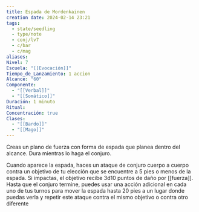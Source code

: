 ```yaml
---
title: Espada de Mordenkainen
creation date: 2024-02-14 23:21
tags:
  - state/seedling
  - type/note
  - conj/lv7
  - c/bar
  - c/mag
aliases: 
Nivel: 7
Escuela: "[[Evocación]]"
Tiempo_de_Lanzamiento: 1 accion
Alcance: "60"
Componente:
  - "[[Verbal]]"
  - "[[Somático]]"
Duración: 1 minuto
Ritual: 
Concentración: true
Clases:
  - "[[Bardo]]"
  - "[[Mago]]"
---
```

Creas un plano de fuerza con forma de espada que planea dentro del alcance. Dura mientras lo haga el conjuro.

Cuando aparece la espada, haces un ataque de conjuro cuerpo a cuerpo contra un objetivo de tu elección que se encuentre a 5 pies o menos de la espada. Si impactas, el objetivo recibe 3d10 puntos de daño por [[fuerza]]. Hasta que el conjuro termine, puedes usar una acción adicional en cada uno de tus turnos para mover la espada hasta 20 pies a un lugar donde puedas verla y repetir este ataque contra el mismo objetivo o contra otro diferente
